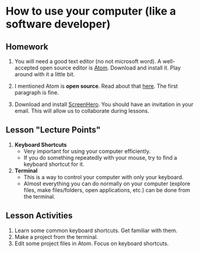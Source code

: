 # How to use your computer (like a software developer)

## Homework
1.  You will need a good text editor (no not microsoft word).  A well-accepted
    open source editor is [Atom](https://atom.io/).  Download and install it. 
    Play around with it a little bit.

2.  I mentioned Atom is **open source**. Read about that 
    [here](https://en.wikipedia.org/wiki/Open-source_software). The first
    paragraph is fine.

3. Download and install [ScreenHero](https://screenhero.com/).  You should have 
   an invitation in your email.  This will allow us to collaborate during
   lessons.

## Lesson "Lecture Points"
1. **Keyboard Shortcuts**
    * Very important for using your computer efficiently.
    * If you do something repeatedly with your mouse, try to find a keyboard
      shortcut for it.
2. **Terminal**
    * This is a way to control your computer with only your keyboard.
    * Almost everything you can do normally on your computer (explore files,
      make files/folders, open applications, etc.) can be done from the
      terminal.

## Lesson Activities
1. Learn some common keyboard shortcuts.  Get familiar with them.
2. Make a project from the terminal.
3. Edit some project files in Atom. Focus on keyboard shortcuts.
